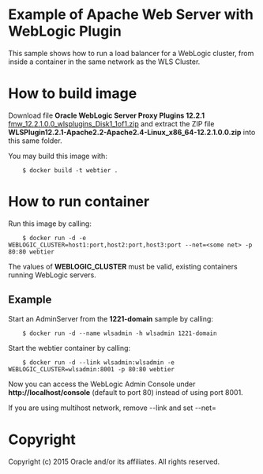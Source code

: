 Example of Apache Web Server with WebLogic Plugin
=====
This sample shows how to run a load balancer for a WebLogic cluster, from inside a container in the same network as the WLS Cluster.

# How to build image
Download file **Oracle WebLogic Server Proxy Plugins 12.2.1** [fmw_12.2.1.0.0_wlsplugins_Disk1_1of1.zip](http://www.oracle.com/technetwork/middleware/webtier/downloads/index-jsp-156711.html) and extract the ZIP file **WLSPlugin12.2.1-Apache2.2-Apache2.4-Linux_x86_64-12.2.1.0.0.zip** into this same folder.

You may build this image with:

        $ docker build -t webtier .

# How to run container
Run this image by calling:

        $ docker run -d -e WEBLOGIC_CLUSTER=host1:port,host2:port,host3:port --net=<some net> -p 80:80 webtier

The values of **WEBLOGIC_CLUSTER** must be valid, existing containers running WebLogic servers.

## Example
Start an AdminServer from the **1221-domain** sample by calling:

        $ docker run -d --name wlsadmin -h wlsadmin 1221-domain

Start the webtier container by calling:

        $ docker run -d --link wlsadmin:wlsadmin -e WEBLOGIC_CLUSTER=wlsadmin:8001 -p 80:80 webtier

Now you can access the WebLogic Admin Console under **http://localhost/console** (default to port 80) instead of using port 8001.

If you are using multihost network, remove --link and set --net=<your net>

# Copyright
Copyright (c) 2015 Oracle and/or its affiliates. All rights reserved.
